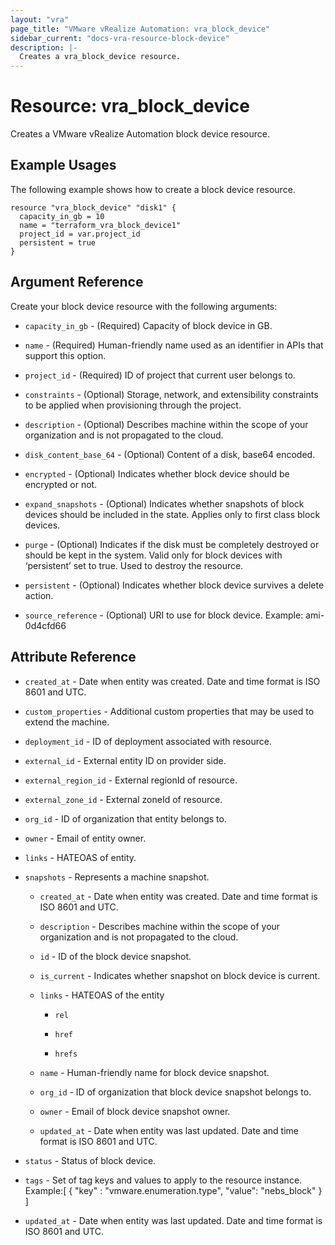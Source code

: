 ```yaml
---
layout: "vra"
page_title: "VMware vRealize Automation: vra_block_device"
sidebar_current: "docs-vra-resource-block-device"
description: |-
  Creates a vra_block_device resource.
---
```


# Resource: vra_block_device

Creates a VMware vRealize Automation block device resource.

## Example Usages

The following example shows how to create a block device resource.

```hcl
resource "vra_block_device" "disk1" {
  capacity_in_gb = 10
  name = "terraform_vra_block_device1"
  project_id = var.project_id
  persistent = true
}
```

## Argument Reference

Create your block device resource with the following arguments:

* `capacity_in_gb` - (Required) Capacity of block device in GB.

* `name` - (Required) Human-friendly name used as an identifier in APIs that support this option.

* `project_id` - (Required) ID of project that current user belongs to.

* `constraints` - (Optional) Storage, network, and extensibility constraints to be applied when provisioning through the project.

* `description` - (Optional) Describes machine within the scope of your organization and is not propagated to the cloud.

* `disk_content_base_64` - (Optional) Content of a disk, base64 encoded.

* `encrypted` - (Optional) Indicates whether block device should be encrypted or not.

* `expand_snapshots` - (Optional) Indicates whether snapshots of block devices should be included in the state. Applies only to first class block devices.

* `purge` - (Optional) Indicates if the disk must be completely destroyed or should be kept in the system. Valid only for block devices with ‘persistent’ set to true. Used to destroy the resource.

* `persistent` - (Optional) Indicates whether block device survives a delete action.

* `source_reference` - (Optional) URI to use for block device. Example: ami-0d4cfd66

## Attribute Reference
* `created_at` - Date when entity was created. Date and time format is ISO 8601 and UTC.

* `custom_properties` - Additional custom properties that may be used to extend the machine.

* `deployment_id` - ID of deployment associated with resource.

* `external_id` - External entity ID on provider side.

* `external_region_id` - External regionId of resource.

* `external_zone_id` - External zoneId of resource.

* `org_id` - ID of organization that entity belongs to.

* `owner` - Email of entity owner.

* `links` - HATEOAS of entity.

* `snapshots` - Represents a machine snapshot.
    
    * `created_at` - Date when entity was created. Date and time format is ISO 8601 and UTC.
    
    * `description` - Describes machine within the scope of your organization and is not propagated to the cloud.
    
    * `id` - ID of the block device snapshot.
    
    * `is_current` - Indicates whether snapshot on block device is current.
    
    * `links` - HATEOAS of the entity
    
        * `rel`
        
        * `href`
        
        * `hrefs`
    
    * `name` - Human-friendly name for block device snapshot.
    
    * `org_id` - ID of organization that block device snapshot belongs to.
    
    * `owner` - Email of block device snapshot owner.
    
    * `updated_at` - Date when entity was last updated. Date and time format is ISO 8601 and UTC.

* `status` - Status of block device.

* `tags` - Set of tag keys and values to apply to the resource instance.  
Example:[ { "key" : "vmware.enumeration.type", "value": "nebs_block" } ]

* `updated_at` - Date when entity was last updated. Date and time format is ISO 8601 and UTC.
